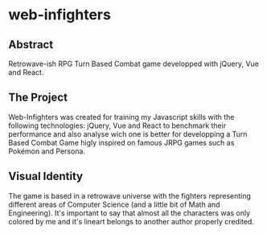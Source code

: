 # web-infighters

## Abstract
Retrowave-ish RPG Turn Based Combat game developped with jQuery, Vue and React.

## The Project
Web-Infighters was created for training my Javascript skills with the following technologies: jQuery, Vue and React to benchmark their performance and also analyse wich one is better for developping a Turn Based Combat Game higly inspired on famous JRPG games such as Pokémon and Persona.

## Visual Identity
The game is based in a retrowave universe with the fighters representing different areas of Computer Science (and a little bit of Math and Engineering). It's important to say that almost all the characters was only colored by me and it's lineart belongs to another author properly credited.
